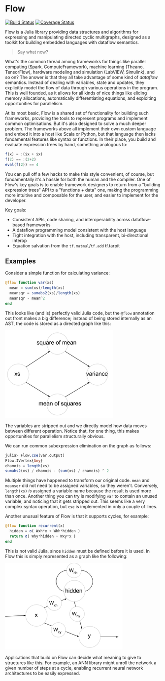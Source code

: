 # Flow

[![Build Status](https://travis-ci.org/MikeInnes/Flow.jl.svg?branch=master)](https://travis-ci.org/MikeInnes/Flow.jl) [![Coverage Status](https://coveralls.io/repos/github/MikeInnes/Flow.jl/badge.svg?branch=master)](https://coveralls.io/github/MikeInnes/Flow.jl?branch=master)

Flow is a Julia library providing data structures and algorithms for expressing and manipulating directed cyclic multigraphs, designed as a toolkit for building embedded languages with dataflow semantics.

> Say what now?

What's the common thread among frameworks for things like parallel computing (Spark, ComputeFramework), machine learning (Theano, TensorFlow), hardware modeling and simulation (LabVIEW, Simulink), and so on? The answer is that they all take advantage of some kind of *dataflow* semantics. Instead of dealing with variables, state and updates, they explicitly model the flow of data through various operations in the program. This is well founded, as it allows for all kinds of nice things like eliding memory allocations, automatically differentiating equations, and exploiting opportunities for parallelism.

At its most basic, Flow is a shared set of functionality for building such frameworks, providing the tools to represent programs and implement common optimisations. But it's also designed to solve a much deeper problem. The frameworks above all implement their own custom language and embed it into a host like Scala or Python, but that language then lacks fundamental features like syntax or functions. In their place, you build and evaluate expression trees by hand, something analogous to:

```julia
f(x) = :($x + $x)
f(2) == :(2+2)
eval(f(2)) == 4
```

You can pull off a few hacks to make this style convenient, of course, but fundamentally it's a hassle for both the human and the compiler. One of Flow's key goals is to enable framework designers to return from a "building expression trees" API to a "functions + data" one, making the programming more intuitive and composable for the user, and easier to implement for the developer.

Key goals:

* Consistent APIs, code sharing, and interoperability across dataflow-based frameworks
* A dataflow programming model consistent with the host language
* Tight integration with the host, including transparent, bi-directional interop
* Equation salvation from the `tf.matmul`/`tf.add` tf.tarpit

## Examples

Consider a simple function for calculating variance:

```julia
@flow function var(xs)
  mean = sum(xs)/length(xs)
  meansqr = sumabs2(xs)/length(xs)
  meansqr - mean^2
end
```

This looks like (and is) perfectly valid Julia code, but the `@flow` annotation out front makes a big difference; instead of being stored internally as an AST, the code is stored as a directed graph like this:

![](static/variance.png)

The variables are stripped out and we directly model how data moves between different operation. Notice that, for one thing, this makes opportunities for parallelism structurally obvious.

We can run common subexpression elimination on the graph as follows:

```julia
julia> Flow.cse(var.output)
Flow.IVertex{Any}
chamois = length(xs)
sumabs2(xs) / chamois - (sum(xs) / chamois) ^ 2
```

Multiple things have happened to transform our original code. `mean` and `meansqr` did not need to be assigned variables, so they weren't. Conversely, `length(xs)` *is* assigned a variable name because the result is used more than once. Another thing you can try is modifying `var` to contain an unused variable, and noticing that it gets stripped out. This seems like a very complex syntax operation, but `cse` is implemented in only a couple of lines.

Another unusual feature of Flow is that it supports cycles, for example:

```julia
@flow function recurrent(x)
  hidden = σ( Wxh*x + Whh*hidden )
  return σ( Why*hidden + Wxy*x )
end
```

This is not valid Julia, since `hidden` must be defined before it is used. In Flow this is simply represented as a graph like the following:

![](static/recurrent.png)

Applications that build on Flow can decide what meaning to give to structures like this. For example, an ANN library might unroll the network a given number of steps at a cycle, enabling recurrent neural network architectures to be easily expressed.
